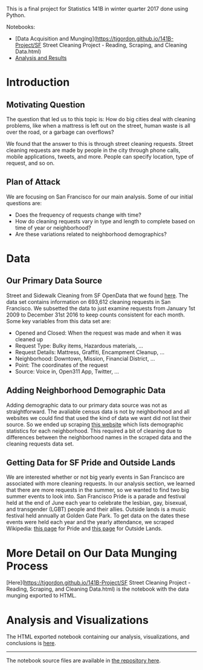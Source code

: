 This is a final project for Statistics 141B in winter quarter 2017 done using Python. 

Notebooks:  
- [Data Acquisition and Munging](https://tjgordon.github.io/141B-Project/SF Street Cleaning Project - Reading, Scraping, and Cleaning Data.html)  
- [Analysis and Results](https://tjgordon.github.io/141B-Project/SF%20Street%20Cleaning%20Project%20-%20Analysis.html)  


# Introduction

## Motivating Question 

The question that led us to this topic is: How do big cities deal with cleaning problems, like when a mattress is left out on the street, human waste is all over the road, or a garbage can overflows? 

We found that the answer to this is through street cleaning requests. Street cleaning requests are made by people in the city through phone calls, mobile applications, tweets, and more. People can specify location, type of request, and so on. 

## Plan of Attack 

We are focusing on San Francisco for our main analysis. Some of our initial questions are: 

* Does the frequency of requests change with time?
* How do cleaning requests vary in type and length to complete based on time of year or neighborhood? 
* Are these variations related to neighborhood demographics?

# Data

## Our Primary Data Source

Street and Sidewalk Cleaning from SF OpenData that we found [here](https://data.sfgov.org/City-Management-and-Ethics/Street-and-Sidewalk-Cleaning/h3eg-w3pj). The data set contains information on 693,612 cleaning requests in San Francisco. We subsetted the data to just examine requests from January 1st 2009 to December 31st 2016 to keep counts consistent for each month. Some key variables from this data set are: 

* Opened and Closed: When the request was made and when it was cleaned up
* Request Type: Bulky items, Hazardous materials, ...
* Request Details: Mattress, Graffiti, Encampment Cleanup, ...
* Neighborhood: Downtown, Mission, Financial District, ...
* Point: The coordinates of the request
* Source: Voice in, Open311 App, Twitter, ...

## Adding Neighborhood Demographic Data

Adding demographic data to our primary data source was not as straightforward. The avaliable census data is not by neighborhood and all websites we could find that used the kind of data we want did not list their source. So we ended up scraping [this website](http://www.city-data.com/nbmaps/neigh-San-Francisco-California.html) which lists demographic statistics for each neighborhood. This required a bit of cleaning due to differences between the neighborhood names in the scraped data and the cleaning requests data set. 

## Getting Data for SF Pride and Outside Lands 

We are interested whether or not big yearly events in San Francisco are associated with more cleaning requests. In our analysis section, we learned that there are more requests in the summer, so we wanted to find two big summer events to look into. San Francisco Pride is a parade and festival held at the end of June each year to celebrate the lesbian, gay, bisexual, and transgender (LGBT) people and their allies. Outside lands is a music festival held annually at Golden Gate Park. To get data on the dates these events were held each year and the yearly attendance, we scraped Wikipedia: [this page](https://en.wikipedia.org/wiki/San_Francisco_Pride) for Pride and [this page](https://en.wikipedia.org/wiki/Outside_Lands_Music_and_Arts_Festival) for Outside Lands. 

# More Detail on Our Data Munging Process

[Here](https://tjgordon.github.io/141B-Project/SF Street Cleaning Project - Reading, Scraping, and Cleaning Data.html) is the notebook with the data munging exported to HTML.

# Analysis and Visualizations

The HTML exported notebook containing our analysis, visualizations, and conclusions is [here](https://tjgordon.github.io/141B-Project/SF%20Street%20Cleaning%20Project%20-%20Analysis.html).   


-----

The notebook source files are available in [the repository here](https://github.com/tjgordon/141B-Project).
